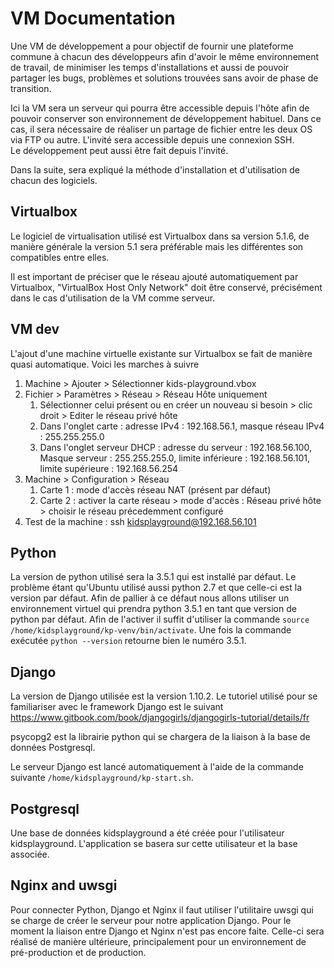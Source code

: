 # VM Documentation

Une VM de développement a pour objectif de fournir une plateforme commune à chacun des développeurs afin d'avoir le même environnement de travail, de minimiser les temps d'installations et aussi de pouvoir partager les bugs, problèmes et solutions trouvées sans avoir de phase de transition.

Ici la VM sera un serveur qui pourra être accessible depuis l'hôte afin de pouvoir conserver son environnement de développement habituel. Dans ce cas, il sera nécessaire de réaliser un partage de fichier entre les deux OS via FTP ou autre. L'invité sera accessible depuis une connexion SSH.<br/>
Le développement peut aussi être fait depuis l'invité.

Dans la suite, sera expliqué la méthode d'installation et d'utilisation de chacun des logiciels.

## Virtualbox

Le logiciel de virtualisation utilisé est Virtualbox dans sa version 5.1.6, de manière générale la version 5.1 sera préférable mais les différentes son compatibles entre elles.

Il est important de préciser que le réseau ajouté automatiquement par Virtualbox, "VirtualBox Host Only Network" doit être conservé, précisément dans le cas d'utilisation de la VM comme serveur.

## VM dev

L'ajout d'une machine virtuelle existante sur Virtualbox se fait de manière quasi automatique. Voici les marches à suivre

1. Machine > Ajouter > Sélectionner kids-playground.vbox
2. Fichier > Paramètres > Réseau > Réseau Hôte uniquement
	1. Sélectionner celui présent ou en créer un nouveau si besoin > clic droit > Editer le réseau privé hôte
	2. Dans l'onglet carte : adresse IPv4 : 192.168.56.1, masque réseau IPv4 : 255.255.255.0
	3. Dans l'onglet serveur DHCP : adresse du serveur : 192.168.56.100, Masque serveur : 255.255.255.0, limite inférieure : 192.168.56.101, limite supérieure : 192.168.56.254
3. Machine > Configuration > Réseau 
	1. Carte 1 : mode d'accès réseau NAT (présent par défaut)
	2. Carte 2 : activer la carte réseau > mode d'accès : Réseau privé hôte > choisir le réseau précedemment configuré
4. Test de la machine : ssh kidsplayground@192.168.56.101

## Python

La version de python utilisé sera la 3.5.1 qui est installé par défaut. Le problème étant qu'Ubuntu utilisé aussi python 2.7 et que celle-ci est la version par défaut. Afin de pallier à ce défaut nous allons utiliser un environnement virtuel qui prendra python 3.5.1 en tant que version de python par défaut. Afin de l'activer il suffit d'utiliser la commande `source /home/kidsplayground/kp-venv/bin/activate`. Une fois la commande exécutée `python --version` retourne bien le numéro 3.5.1.

## Django

La version de Django utilisée est la version 1.10.2. Le tutoriel utilisé pour se familiariser avec le framework Django est le suivant <https://www.gitbook.com/book/djangogirls/djangogirls-tutorial/details/fr>

psycopg2 est la librairie python qui se chargera de la liaison à la base de données Postgresql.

Le serveur Django est lancé automatiquement à l'aide de la commande suivante `/home/kidsplayground/kp-start.sh`.

## Postgresql

Une base de données kidsplayground a été créée pour l'utilisateur kidsplayground. L'application se basera sur cette utilisateur et la base associée.

## Nginx and uwsgi

Pour connecter Python, Django et Nginx il faut utiliser l'utilitaire uwsgi qui se charge de créer le serveur pour notre application Django. Pour le moment la liaison entre Django et Nginx n'est pas encore faite. Celle-ci sera réalisé de manière ultérieure, principalement pour un environnement de pré-production et de production.
